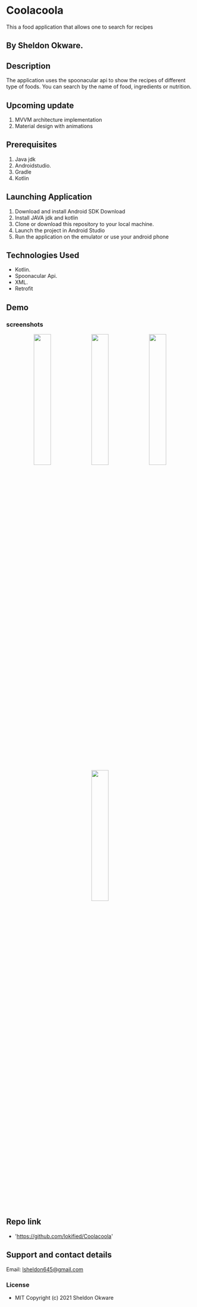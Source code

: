 # Coolacoola
This a food application that allows one to search for recipes

## By Sheldon Okware.

## Description
The application uses the spoonacular api to show the recipes of different type of foods. You can search by the name of food, ingredients or nutrition.

## Upcoming update
1. MVVM architecture implementation
2. Material design with animations

## Prerequisites
1. Java jdk
2. Androidstudio.
3. Gradle
4. Kotlin

## Launching Application
1. Download and install Android SDK Download
2. Install JAVA jdk and kotlin
3. Clone or download this repository to your local machine.
4. Launch the project in Android Studio
5. Run the application on the emulator or use your android phone


## Technologies Used
* Kotlin.
* Spoonacular Api.
* XML.
* Retrofit
## Demo
### screenshots
<p align="center">
<img src="https://user-images.githubusercontent.com/87479198/166692695-a360305a-cd91-40df-a99e-b194ec732305.png" width=30% height=30% >
<img src="https://user-images.githubusercontent.com/87479198/166692887-11e9dccd-b54e-468a-9719-2b4bb9533bdb.png" width=30% height=30% >
<img src="https://user-images.githubusercontent.com/87479198/166692923-c685764f-101c-4ef8-a6fb-6ad69376cb39.png" width=30% height=30% >
<img src="https://user-images.githubusercontent.com/87479198/166692943-20ba8239-acf2-4b9f-bfd7-78c346835e3c.png" width=30% height=30% >
  </p>

## Repo link
*  'https://github.com/lokified/Coolacoola'

## Support and contact details
Email: lsheldon645@gmail.com


### License
* MIT
Copyright (c) 2021 Sheldon Okware
